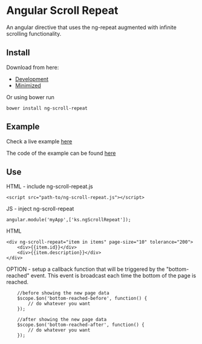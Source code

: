 Angular Scroll Repeat
=====

An angular directive that uses the ng-repeat augmented with infinite scrolling functionality.

Install
---

Download from here:

- [Development](dist/ng-scroll-repeat.js)
- [Minimized](dist/ng-scroll-repeat.min.js)

Or using bower run

    bower install ng-scroll-repeat


Example
---

Check a live example [here](https://rawgit.com/kstam/ng-scroll-repeat/master/example/index.html)

The code of the example can be found [here](./example/index.html)

Use
---

HTML - include ng-scroll-repeat.js

    <script src="path-to/ng-scroll-repeat.js"></script>
    
JS - inject ng-scroll-repeat

    angular.module('myApp',['ks.ngScrollRepeat']);

HTML

    <div ng-scroll-repeat="item in items" page-size="10" tolerance="200">
        <div>{{item.id}}</div>
        <div>{{item.description}}</div>
    </div>

OPTION - setup a callback function that will be triggered by the "bottom-reached" event.
This event is broadcast each time the bottom of the page is reached.
	
	    //before showing the new page data
		$scope.$on('bottom-reached-before', function() {
			// do whatever you want
		});

        //after showing the new page data
        $scope.$on('bottom-reached-after', function() {
            // do whatever you want
        });
